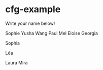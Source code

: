 # cfg-example
Write your name below!

Sophie
Yusha Wang
Paul
Mel
Eloise
Georgia

Sophia

Léa


Laura
Mira


